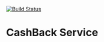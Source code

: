 [![Build Status](https://travis-ci.org/Lapeno23/CashBack.svg?branch=master)](https://travis-ci.org/Lapeno23/CashBack)

# CashBack Service